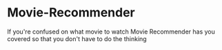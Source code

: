 # Movie-Recommender
If you're confused on what movie to watch Movie Recommender has you covered so that you don't have to do the thinking
